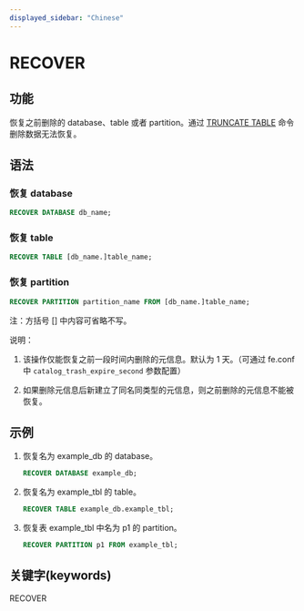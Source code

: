 ```yaml
---
displayed_sidebar: "Chinese"
---
```


# RECOVER

## 功能

恢复之前删除的 database、table 或者 partition。通过 [TRUNCATE TABLE](./TRUNCATE_TABLE.md) 命令删除数据无法恢复。

## 语法

### 恢复 database

```sql
RECOVER DATABASE db_name;
```

### 恢复 table

```sql
RECOVER TABLE [db_name.]table_name;
```

### 恢复 partition

```sql
RECOVER PARTITION partition_name FROM [db_name.]table_name;
```

注：方括号 [] 中内容可省略不写。

说明：

1. 该操作仅能恢复之前一段时间内删除的元信息。默认为 1 天。（可通过 fe.conf 中 `catalog_trash_expire_second` 参数配置）

2. 如果删除元信息后新建立了同名同类型的元信息，则之前删除的元信息不能被恢复。

## 示例

1. 恢复名为 example_db 的 database。

    ```sql
    RECOVER DATABASE example_db;
    ```

2. 恢复名为 example_tbl 的 table。

    ```sql
    RECOVER TABLE example_db.example_tbl;
    ```

3. 恢复表 example_tbl 中名为 p1 的 partition。

    ```sql
    RECOVER PARTITION p1 FROM example_tbl;
    ```

## 关键字(keywords)

RECOVER
